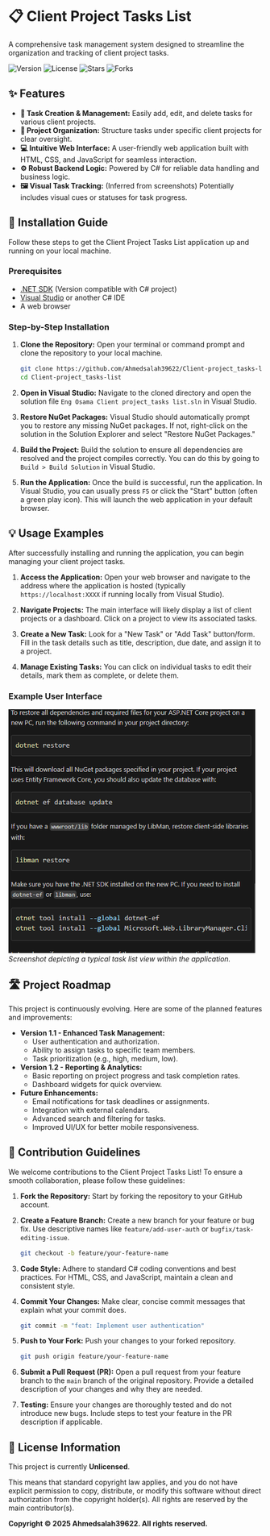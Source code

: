 # 📋 Client Project Tasks List

A comprehensive task management system designed to streamline the organization and tracking of client project tasks.

![Version](https://img.shields.io/badge/version-1.0.0-blue) ![License](https://img.shields.io/badge/license-Unlicensed-lightgrey) ![Stars](https://img.shields.io/github/stars/Client-project_tasks-list?style=social) ![Forks](https://img.shields.io/github/forks/Client-project_tasks-list?style=social)



## ✨ Features

*   **📝 Task Creation & Management:** Easily add, edit, and delete tasks for various client projects.
*   **📂 Project Organization:** Structure tasks under specific client projects for clear oversight.
*   **💻 Intuitive Web Interface:** A user-friendly web application built with HTML, CSS, and JavaScript for seamless interaction.
*   **⚙️ Robust Backend Logic:** Powered by C# for reliable data handling and business logic.
*   **🖼️ Visual Task Tracking:** (Inferred from screenshots) Potentially includes visual cues or statuses for task progress.


## 🚀 Installation Guide

Follow these steps to get the Client Project Tasks List application up and running on your local machine.

### Prerequisites

*   [.NET SDK](https://dotnet.microsoft.com/download) (Version compatible with C# project)
*   [Visual Studio](https://visualstudio.microsoft.com/) or another C# IDE
*   A web browser

### Step-by-Step Installation

1.  **Clone the Repository:**
    Open your terminal or command prompt and clone the repository to your local machine.

    ```bash
    git clone https://github.com/Ahmedsalah39622/Client-project_tasks-list.git
    cd Client-project_tasks-list
    ```

2.  **Open in Visual Studio:**
    Navigate to the cloned directory and open the solution file `Eng Osama Client project_tasks list.sln` in Visual Studio.

3.  **Restore NuGet Packages:**
    Visual Studio should automatically prompt you to restore any missing NuGet packages. If not, right-click on the solution in the Solution Explorer and select "Restore NuGet Packages."

4.  **Build the Project:**
    Build the solution to ensure all dependencies are resolved and the project compiles correctly. You can do this by going to `Build > Build Solution` in Visual Studio.

5.  **Run the Application:**
    Once the build is successful, run the application. In Visual Studio, you can usually press `F5` or click the "Start" button (often a green play icon). This will launch the web application in your default browser.


## 💡 Usage Examples

After successfully installing and running the application, you can begin managing your client project tasks.

1.  **Access the Application:**
    Open your web browser and navigate to the address where the application is hosted (typically `https://localhost:XXXX` if running locally from Visual Studio).

2.  **Navigate Projects:**
    The main interface will likely display a list of client projects or a dashboard. Click on a project to view its associated tasks.

3.  **Create a New Task:**
    Look for a "New Task" or "Add Task" button/form. Fill in the task details such as title, description, due date, and assign it to a project.

4.  **Manage Existing Tasks:**
    You can click on individual tasks to edit their details, mark them as complete, or delete them.

### Example User Interface

![Usage Screenshot](Screenshot%202025-09-10%20143107.png)
_Screenshot depicting a typical task list view within the application._


## 🛣️ Project Roadmap

This project is continuously evolving. Here are some of the planned features and improvements:

*   **Version 1.1 - Enhanced Task Management:**
    *   User authentication and authorization.
    *   Ability to assign tasks to specific team members.
    *   Task prioritization (e.g., high, medium, low).
*   **Version 1.2 - Reporting & Analytics:**
    *   Basic reporting on project progress and task completion rates.
    *   Dashboard widgets for quick overview.
*   **Future Enhancements:**
    *   Email notifications for task deadlines or assignments.
    *   Integration with external calendars.
    *   Advanced search and filtering for tasks.
    *   Improved UI/UX for better mobile responsiveness.


## 🤝 Contribution Guidelines

We welcome contributions to the Client Project Tasks List! To ensure a smooth collaboration, please follow these guidelines:

1.  **Fork the Repository:**
    Start by forking the repository to your GitHub account.

2.  **Create a Feature Branch:**
    Create a new branch for your feature or bug fix. Use descriptive names like `feature/add-user-auth` or `bugfix/task-editing-issue`.

    ```bash
    git checkout -b feature/your-feature-name
    ```

3.  **Code Style:**
    Adhere to standard C# coding conventions and best practices. For HTML, CSS, and JavaScript, maintain a clean and consistent style.

4.  **Commit Your Changes:**
    Make clear, concise commit messages that explain what your commit does.

    ```bash
    git commit -m "feat: Implement user authentication"
    ```

5.  **Push to Your Fork:**
    Push your changes to your forked repository.

    ```bash
    git push origin feature/your-feature-name
    ```

6.  **Submit a Pull Request (PR):**
    Open a pull request from your feature branch to the `main` branch of the original repository. Provide a detailed description of your changes and why they are needed.

7.  **Testing:**
    Ensure your changes are thoroughly tested and do not introduce new bugs. Include steps to test your feature in the PR description if applicable.


## 📜 License Information

This project is currently **Unlicensed**.

This means that standard copyright law applies, and you do not have explicit permission to copy, distribute, or modify this software without direct authorization from the copyright holder(s). All rights are reserved by the main contributor(s).

**Copyright © 2025 Ahmedsalah39622. All rights reserved.**
